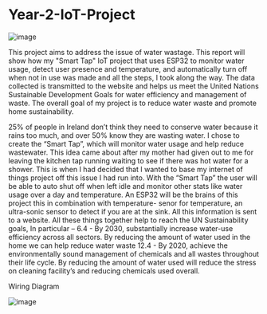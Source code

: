 # Year-2-IoT-Project

![image](https://github.com/Gavwalsh15/Year-2-IoT-Project/assets/114908190/ef5b8743-3254-44e9-98eb-6f312951f08f)


This project aims to address the issue of water wastage. This report will show how my "Smart Tap" IoT project that uses ESP32 to monitor water usage, detect user presence and temperature, and automatically turn off when not in use was made and all the steps, I took along the way. The data collected is transmitted to the website and helps us meet the United Nations Sustainable Development Goals for water efficiency and management of waste. The overall goal of my project is to reduce water waste and promote home sustainability. 

25% of people in Ireland don’t think they need to conserve water because it rains too much, and over 50% know they are wasting water. 
I chose to create the “Smart Tap”, which will monitor water usage and help reduce wastewater. This idea came about after my mother had given out to me for leaving the kitchen tap running waiting to see if there was hot water for a shower. This is when I had decided that I wanted to base my internet of things project off this issue I had run into. 
With the “Smart Tap” the user will be able to auto shut off when left idle and monitor other stats like water usage over a day and temperature. An ESP32 will be the brains of this project this in combination with temperature- senor for temperature, an ultra-sonic sensor to detect if you are at the sink. All this information is sent to a website. 
All these things together help to reach the UN Sustainability goals,
In particular – 
6.4 - By 2030, substantially increase water-use efficiency across all sectors.
By reducing the amount of water used in the home we can help reduce water waste
12.4 - By 2020, achieve the environmentally sound management of chemicals and all wastes throughout their life cycle. By reducing the amount of water used will reduce the stress on cleaning facility’s and reducing chemicals used overall. 

Wiring Diagram


![image](https://github.com/Gavwalsh15/Year-2-IoT-Project/assets/114908190/6aa15ead-08ae-42ea-b731-6efa68385df6)

